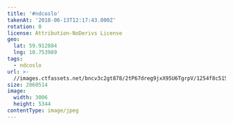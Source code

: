 ```yaml
---
title: '#ndcoslo'
takenAt: '2018-06-13T12:17:43.000Z'
rotation: 0
license: Attribution-NoDerivs License
geo:
  lat: 59.912884
  lng: 10.753989
tags:
  - ndcoslo
url: >-
  //images.ctfassets.net/bncv3c2gt878/2tP67dreg9jxX95U6TgrpV/1254f8c5157a2469dae454e5dd171a40/ndcoslo_42100883014_o
size: 2060514
image:
  width: 3006
  height: 5344
contentType: image/jpeg
---
```


